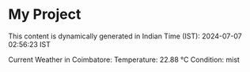 # My Project

This content is dynamically generated in Indian Time (IST): 2024-07-07 02:56:23 IST


Current Weather in Coimbatore:
Temperature: 22.88 °C
Condition: mist
